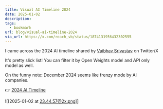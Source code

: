 ```yaml
---
title: Visual AI Timeline 2024
date: 2025-01-02
description: 
tags:
  - bookmark
url: blog/visual-ai-timeline-2024
via_url: https://x.com/reach_vb/status/1874131956432302555
---
```

I came across the 2024 AI timeline shared by [Vaibhav Srivastav](https://x.com/reach_vb) on Twitter/X

It's pretty slick list! You can filter it by Open Weights model and API only model as well. 

On the funny note: December 2024 seems like frenzy mode by AI companies.

👉 [2024 AI Timeline](https://huggingface.co/spaces/reach-vb/2024-ai-timeline)

![[2025-01-02 at 23.44.57@2x.png]]